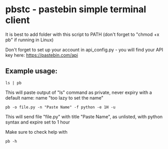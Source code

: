 # pbstc - pastebin simple terminal client

It is best to add folder with this script to PATH (don't forget to "chmod +x pb" if running in Linux)

Don't forget to set up your account in api_config.py - you will find your API key here: https://pastebin.com/api

## Example usage:

```
ls | pb
```

This will paste output of "ls" command as private, never expiry with a default name: name "too lazy to set the name"

```
pb -o file.py -n "Paste Name" -f python -e 1H -u
```

This will send file "file.py" with title "Paste Name", as unlisted, with python syntax and expire set to 1 hour

Make sure to check help with

```
pb -h
```


